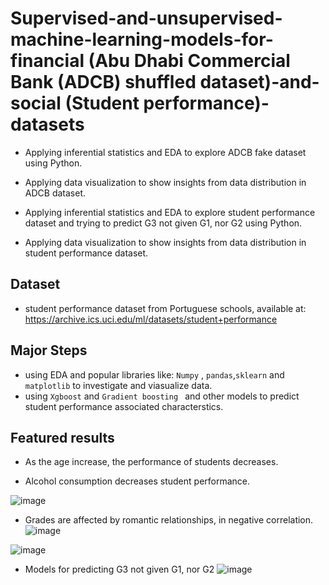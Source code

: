 # Supervised-and-unsupervised-machine-learning-models-for-financial (Abu Dhabi Commercial Bank (ADCB) shuffled dataset)-and-social (Student performance)-datasets

- Applying inferential statistics and EDA to explore ADCB fake dataset using Python.

- Applying data visualization to show insights from data distribution in ADCB dataset.

- Applying inferential statistics and EDA to explore student performance dataset and trying to  predict G3 not given G1, nor G2 using Python.

- Applying data visualization to show insights from data distribution in student performance dataset.


## Dataset

- student performance dataset from Portuguese schools, available at: https://archive.ics.uci.edu/ml/datasets/student+performance


## Major Steps
- using EDA and popular libraries like: `Numpy` , `pandas`,`sklearn` and `matplotlib` to investigate and viasualize data.
- using `Xgboost` and `Gradient boosting ` and other models to predict student performance associated characterstics.

## Featured results

- As the age increase, the performance of students decreases.

- Alcohol consumption decreases student performance.

![image](https://user-images.githubusercontent.com/63313373/165559974-3f68c353-12b8-4587-8327-84987969f5bd.png)


- Grades are affected by romantic relationships, in negative correlation.
![image](https://user-images.githubusercontent.com/63313373/165560761-e9776721-8da7-43dd-8edf-2c7205363f74.png)

![image](https://user-images.githubusercontent.com/63313373/165560795-0ad5f3c0-3f66-488e-bf28-c3cc65fd914d.png)


- Models for predicting G3 not given G1, nor G2
![image](https://user-images.githubusercontent.com/63313373/165560971-907da353-803e-4d76-8698-06879937c063.png)

